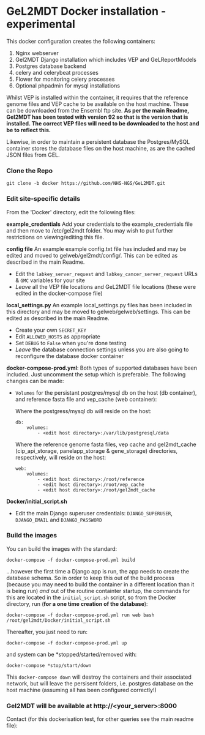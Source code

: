 # GeL2MDT Docker installation - experimental #

This docker configuration creates the following containers:
1. Nginx webserver
2. Gel2MDT Django installation which includes VEP and GeLReportModels
3. Postgres database backend
4. celery and celerybeat processes
5. Flower for monitoring celery processes
5. Optional phpadmin for mysql installations


Whilst VEP is installed within the container, it requires that the reference genome files and VEP cache to be available 
on the host machine. These can be downloaded from the Ensembl ftp site. **As per the main Readme, Gel2MDT has been 
 tested with version 92 so that is the version that is installed. The correct VEP files will need to be downloaded to the host and be to reflect this.**

Likewise, in order to maintain a persistent database the Postgres/MySQL container stores the database files on the host 
machine, as are the cached JSON files from GEL.

### Clone the Repo
    git clone -b docker https://github.com/NHS-NGS/GeL2MDT.git
### Edit site-specific details
From the 'Docker' directory, edit the following files:


**example_credentials** 
Add your credentials to the example_credentials file and then move to /etc/gel2mdt folder. You may wish to put further 
restrictions on viewing/editing this file. 


**config file**
An example example config.txt file has included and may be edited and moved to gelweb/gel2mdt/config/. This 
can be edited as described in the main Readme.
- Edit the `labkey_server_request` and `labkey_cancer_server_request` URLs & `GMC` variables for your site
- _Leave_ all the VEP file locations and GeL2MDT file locations (these were edited in the docker-compose file)


**local_settings.py**
An example local_settings.py files has been included in this directory and may be moved to gelweb/gelweb/settings. This 
can be edited as described in the main Readme.
- Create your own `SECRET_KEY`
- Edit `ALLOWED_HOSTS` as appropriate
- Set `DEBUG` to `False` when you're done testing    
- _Leave_ the database connection settings unless you are also going to reconfigure the database docker container


**docker-compose-prod.yml**:
Both types of supported databases have been included. Just uncomment the setup which is preferable. 
The following changes can be made:
- `Volumes` for the persistant postgres/mysql db on the host (db container), and reference fasta file and vep_cache 
(web container):

    Where the postgress/mysql db will reside on the host:

    ```
    db:
        volumes:
            - <edit host directory>:/var/lib/postgresql/data
    ```
    Where the reference genome fasta files, vep cache and gel2mdt_cache (cip_api_storage, 
    panelapp_storage & gene_storage) directories, respectively, will reside on the host:
    ```
    web:
        volumes:
            - <edit host directory>:/root/reference
            - <edit host directory>:/root/vep_cache
            - <edit host directory>:/root/gel2mdt_cache
    ``` 

**Docker/initial_script.sh**
- Edit the main Django superuser credentials: `DJANGO_SUPERUSER`, `DJANGO_EMAIL` and `DJANGO_PASSWORD`

### Build the images
You can build the images with the standard:

    docker-compose -f docker-compose-prod.yml build
    
...however the first time a Django app is run, the app needs to create the database schema. So in order to keep this
 out of the build process (because you may need to build the container in a different location than it is being run) 
 _and_ out of the routine containter startup, the commands for this are located in
the `initial_script.sh` script, so from the Docker directory, run (**for a one time creation of the database**):  

    docker-compose -f docker-compose-prod.yml run web bash /root/gel2mdt/Docker/initial_script.sh

Thereafter, you just need to run: 

    docker-compose -f docker-compose-prod.yml up

and system can be *stopped/started/removed with:

    docker-compose *stop/start/down

This `docker-compose down` will destroy the containers and their associated network, but will leave the persisent 
folders, i.e. postgres database on the host machine (assuming all has been configured correctly!)

### Gel2MDT will be available at http://<your_server>:8000

Contact (for this dockerisation test, for other queries see the main readme file):
